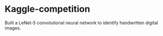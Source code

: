 # Kaggle-competition
Built a LeNet-5 convolutional neural network to identify handwritten digital images.

